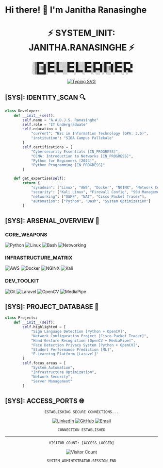 # Hi there! 👋 I'm Janitha Ranasinghe

<div align="center">
  
# ⚡ SYSTEM_INIT: JANITHA.RANASINGHE ⚡

```ascii
 ░▒█▀▀▄░█▀▀░█░░░░█▀▀░█░░░█▀▀░█▀▀▄░█▀▀▄░█▀▀░█▀▀▄
 ░▒█░▒█░█▀▀░█░░░░█▀▀░█░░░█▀▀░█▄▄█░█░▒█░█▀▀░█▄▄▀
 ░▒█▄▄█░▀▀▀░▀▀▀░░▀▀▀░▀▀▀░▀▀▀░▀░░▀░▀░░▀░▀▀▀░▀░▀▀
```

[![Typing SVG](https://readme-typing-svg.herokuapp.com?font=Share+Tech+Mono&duration=3000&pause=1000&color=0CF731&center=true&vCenter=true&width=435&lines=INITIALIZING+SYSTEM...;SYSADMIN+PROTOCOLS+DETECTED;ACCESSING+MAINFRAME...;SYSTEM+BREACH+SUCCESSFUL)](https://git.io/typing-svg)

</div>

## [SYS]: IDENTITY_SCAN 🔍

```python
class Developer:
    def __init__(self):
        self.name = "A.A.D.J.S. Ranasinghe"
        self.role = "IT Undergraduate"
        self.education = {
            "current": "BSc in Information Technology (GPA: 3.5)",
            "institution": "SIBA Campus Pallekale"
        }
        self.certifications = [
            "Cybersecurity Essentials [IN_PROGRESS]",
            "CCNA: Introduction to Networks [IN_PROGRESS]",
            "Python for Beginners [2024]",
            "Python Programming [IN_PROGRESS]"
        ]

    def get_expertise(self):
        return {
            "sysadmin": ["Linux", "AWS", "Docker", "NGINX", "Network Config"],
            "security": ["Kali Linux", "Firewall Config", "SSH Management"],
            "networking": ["OSPF", "NAT", "Cisco Packet Tracer"],
            "automation": ["Python", "Bash", "System Optimization"]
        }
```

## [SYS]: ARSENAL_OVERVIEW 🚀

### CORE_WEAPONS

![Python](https://img.shields.io/badge/Python-%2314354C.svg?style=for-the-badge&logo=python&logoColor=white)
![Linux](https://img.shields.io/badge/Linux-%23FCC624.svg?style=for-the-badge&logo=linux&logoColor=black)
![Bash](https://img.shields.io/badge/Bash-%234EAA25.svg?style=for-the-badge&logo=gnu-bash&logoColor=white)
![Networking](https://img.shields.io/badge/Networking-%23FF6C37.svg?style=for-the-badge&logo=cisco&logoColor=white)

### INFRASTRUCTURE_MATRIX

![AWS](https://img.shields.io/badge/AWS-%23232F3E.svg?style=for-the-badge&logo=amazon-aws&logoColor=white)
![Docker](https://img.shields.io/badge/Docker-%232496ED.svg?style=for-the-badge&logo=docker&logoColor=white)
![NGINX](https://img.shields.io/badge/NGINX-%23009639.svg?style=for-the-badge&logo=nginx&logoColor=white)
![Kali](https://img.shields.io/badge/Kali%20Linux-%23557C94.svg?style=for-the-badge&logo=kali-linux&logoColor=white)

### DEV_TOOLKIT

![Git](https://img.shields.io/badge/Git-%23F05033.svg?style=for-the-badge&logo=git&logoColor=white)
![Laravel](https://img.shields.io/badge/Laravel-%23FF2D20.svg?style=for-the-badge&logo=laravel&logoColor=white)
![OpenCV](https://img.shields.io/badge/OpenCV-%23white.svg?style=for-the-badge&logo=opencv&logoColor=white)
![MediaPipe](https://img.shields.io/badge/MediaPipe-%23FF6F00.svg?style=for-the-badge&logo=google&logoColor=white)

## [SYS]: PROJECT_DATABASE 💾

```python
class Projects:
    def __init__(self):
        self.highlighted = [
            "Sign Language Detection [Python + OpenCV]",
            "Network Configuration Project [Cisco Packet Tracer]",
            "Hand Gesture Recognition [OpenCV + MediaPipe]",
            "Face Detection Privacy System [Python + OpenCV]",
            "Student Performance Prediction [ML]",
            "E-Learning Platform [Laravel]"
        ]
        self.focus_areas = [
            "System Automation",
            "Infrastructure Optimization",
            "Network Security",
            "Server Management"
        ]
```

## [SYS]: ACCESS_PORTS 🌐

<div align="center">

```ascii
ESTABLISHING SECURE CONNECTIONS...
```

[![LinkedIn](https://img.shields.io/badge/LinkedIn-%231C1C1C.svg?style=for-the-badge&logo=linkedin&logoColor=00ff00)](https://linkedin.com/in/janitha-ranasinghe)
[![GitHub](https://img.shields.io/badge/GitHub-%231C1C1C.svg?style=for-the-badge&logo=github&logoColor=00ff00)](https://github.com/janitha479)
[![Email](https://img.shields.io/badge/Email-%231C1C1C.svg?style=for-the-badge&logo=gmail&logoColor=00ff00)](mailto:janithaofficial456@gmail.com)

```ascii
CONNECTION ESTABLISHED
```

</div>

---

<div align="center">

```ascii
VISITOR COUNT: [ACCESS_LOGGED]
```

![Visitor Count](https://profile-counter.glitch.me/janitha479/count.svg)

```ascii
SYSTEM_ADMINISTRATOR.SESSION_END
```

</div>
